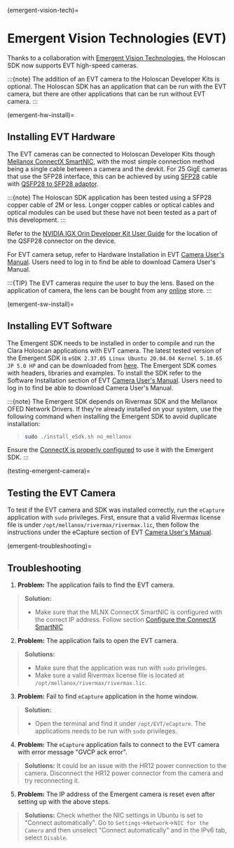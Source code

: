 (emergent-vision-tech)=
# Emergent Vision Technologies (EVT)

Thanks to a collaboration with [Emergent Vision Technologies](https://emergentvisiontec.com/), the Holoscan SDK now supports EVT high-speed cameras.

:::{note}
The addition of an EVT camera to the Holoscan Developer Kits
is optional. The Holoscan SDK has an application that can be run with the EVT camera,
but there are other applications that can be run without EVT camera.
:::

(emergent-hw-install)=
## Installing EVT Hardware

The EVT cameras can be connected to Holoscan Developer Kits though [Mellanox ConnectX SmartNIC](https://www.nvidia.com/en-us/networking/ethernet-adapters/), with the most simple connection method being a single cable between a camera and the devkit.
For 25 GigE cameras that use the SFP28 interface, this can be achieved by using [SFP28](https://store.nvidia.com/en-us/networking/store/product/MCP2M00-A001E30N/NVIDIAMCP2M00A001E30NDACCableEthernet25GbESFP281m/) cable with [QSFP28 to SFP28 adaptor](https://store.nvidia.com/en-us/networking/store/product/MAM1Q00A-QSA28/NVIDIAMAM1Q00AQSA28CableAdapter100Gbsto25GbsQSFP28toSFP28/).

:::{note}
The Holoscan SDK application has been tested using a SFP28 copper cable of 2M or
less. Longer copper cables or optical cables and optical modules can be used but
these have not been tested as a part of this development.
:::

Refer to the [NVIDIA IGX Orin Developer Kit User Guide](https://developer.nvidia.com/igx-orin-developer-kit-user-guide)
for the location of the QSFP28 connector on the device.

For EVT camera setup, refer to Hardware Installation in EVT [Camera User's Manual](https://emergentvisiontec.com/resources/?tab=umg). Users need to log in to find be
able to download Camera User's Manual.

:::{TIP}
The EVT cameras require the user to buy the lens. Based on the application of camera,
the lens can be bought from any [online](https://www.bhphotovideo.com/c/search?Ntt=c%20mount%20lens&N=0&InitialSearch=yes&sts=ps) store.
:::

(emergent-sw-install)=
## Installing EVT Software

The Emergent SDK needs to be installed in order to compile and run the Clara
Holoscan applications with EVT camera. The latest tested version of the Emergent SDK is `eSDK 2.37.05 Linux Ubuntu 20.04.04 Kernel 5.10.65 JP 5.0 HP`
and can be downloaded from [here](https://emergentvisiontec.com/resources/?tab=ss).
The Emergent SDK comes with headers, libraries and examples. To install the SDK
refer to the Software Installation section of EVT [Camera User's Manual](https://emergentvisiontec.com/resources/?tab=umg). Users need to log in to find be
able to download Camera User's Manual.

:::{note}
The Emergent SDK depends on Rivermax SDK and the Mellanox OFED Network Drivers. If they're already installed on your system, use the following command when installing the Emergent SDK to avoid duplicate installation:

>```bash
>sudo ./install_eSdk.sh no_mellanox
>```

Ensure the [ConnectX is properly configured](./set_up_gpudirect_rdma.md#configure-the-connectx-smartnic) to use it with the Emergent SDK.
:::

(testing-emergent-camera)=
## Testing the EVT Camera

To test if the EVT camera and SDK was installed correctly, run the `eCapture`
application with `sudo` privileges.  First, ensure that a valid Rivermax license
file is under `/opt/mellanox/rivermax/rivermax.lic`, then follow the instructions
under the eCapture section of EVT [Camera User's Manual](https://emergentvisiontec.com/resources/?tab=umg).

(emergent-troubleshooting)=
## Troubleshooting

1. **Problem:** The application fails to find the EVT camera.

>**Solution:**
>- Make sure that the MLNX ConnectX SmartNIC is configured with the correct IP address. Follow
>  section [Configure the ConnectX SmartNIC](./set_up_gpudirect_rdma.md#configure-the-connectx-smartnic)

2. **Problem:** The application fails to open the EVT camera.

>**Solutions:**
>- Make sure that the application was run with `sudo` privileges.
>- Make sure a valid Rivermax license file is located at `/opt/mellanox/rivermax/rivermax.lic`.

3. **Problem:** Fail to find `eCapture` application in the home window.

>**Solution:**
>- Open the terminal and find it under `/opt/EVT/eCapture`. The applications needs to
>be run with `sudo` privileges.

4. **Problem:** The `eCapture` application fails to connect to the EVT camera with
error message "GVCP ack error".

>**Solutions:**
> It could be an issue with the HR12 power connection to the camera. Disconnect the
> HR12 power connector from the camera and try reconnecting it.

5. **Problem:** The IP address of the Emergent camera is reset even after setting up with the above steps.

>**Solutions:**
> Check whether the NIC settings in Ubuntu is set to "Connect automatically". Go to `Settings`->`Network`->`NIC for the Camera` and then unselect "Connect automatically" and in the IPv6 tab, select `Disable`.
